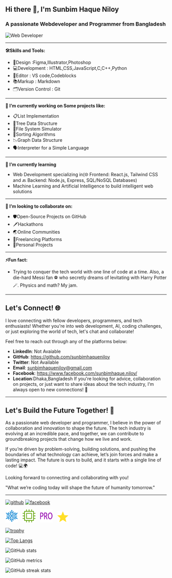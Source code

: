 ## Hi there 👋, I'm Sunbim Haque Niloy
### A passionate Webdeveloper and Programmer from Bangladesh  
![Web Developer](https://scontent.fdac14-1.fna.fbcdn.net/v/t39.30808-6/474479205_1139914527677852_4571425054882783475_n.jpg?stp=dst-jpg_p600x600_tt6&_nc_cat=102&ccb=1-7&_nc_sid=127cfc&_nc_eui2=AeGREDynyiIFyQb-cWVZBl1h3G3rXqRqZ7ncbetepGpnuZ0DR0Tzis7PJHcJsrXrWHP3dE82tH5lB-uXJQXkrw3S&_nc_ohc=RZ99puKQ6P8Q7kNvgH9fABL&_nc_zt=23&_nc_ht=scontent.fdac14-1.fna&_nc_gid=A1CTshqUz8ANfzeaWGm9TQa&oh=00_AYBDjVWPZCHCnh8oVzrAJXc67jp0Oq6QuWc4-Q3qPkWNvQ&oe=67942DA8)
 
---


**🛠Skills and Tools:** 
- 🎨Design :Figma,Illustrator,Photoshop
- 💻Development : HTML,CSS,JavaScript,C,C++,Python
- 📝Editor : VS code,Codeblocks
- 📚Markup : Markdown
- 🗂️Version Control : Git
---                   
                
        
**🔭 I’m currently working on Some projects like:**
-  📋List Implementation
-  🌳Tree Data Structure
-  📂File System Simulator
-  🔣Sorting Algorithms
-  📉Graph Data Structure
-  🗣️Interpreter for a Simple Language
---
**🌱 I’m currently learning** 
- Web Development specializing in(🌐 Frontend: React.js, Tailwind CSS and 🔙 Backend: Node.js, Express, SQL/NoSQL Databases)
- Machine Learning and Artificial Intelligence to build intelligent web solutions
---
**👯 I’m looking to collaborate on:** 
- 🛡️Open-Source Projects on GitHub
- 🗡️Hackathons
- 🌏Online Communities
- 📳Freelancing Platforms
- 🤵Personal Projects
---
**⚡Fun fact:**
- Trying to conquer the tech world with one line of code at a time. Also, a die-hard Messi fan ⚽ who secretly dreams of levitating with Harry Potter 🪄. Physics and math? My jam. 
---
## Let's Connect! 🌐

I love connecting with fellow developers, programmers, and tech enthusiasts! Whether you're into web development, AI, coding challenges, or just exploring the world of tech, let's chat and collaborate!

Feel free to reach out through any of the platforms below:

- **LinkedIn**: Not Avaiable 
- **GitHub**:   https://github.com/sunbimhaqueniloy
- **Twitter**:  Not Available
- **Email**:    sunbimhaqueniloy@gmail.com
- **Facebook**: https://www.facebook.com/sunbimhaque.niloy/
- **Location**:Dhaka,Bangladesh
  If you're looking for advice, collaboration on projects, or just want to share ideas about the tech industry, I’m always open to new connections! 🤝
---

## Let's Build the Future Together! 🚀

As a passionate web developer and programmer, I believe in the power of collaboration and innovation to shape the future. The tech industry is evolving at an incredible pace, and together, we can contribute to groundbreaking projects that change how we live and work.

If you’re driven by problem-solving, building solutions, and pushing the boundaries of what technology can achieve, let’s join forces and make a lasting impact. The future is ours to build, and it starts with a single line of code! 💻🌍

Looking forward to connecting and collaborating with you!

"What we’re coding today will shape the future of humanity tomorrow."

--- 


[<img src='https://cdn.jsdelivr.net/npm/simple-icons@3.0.1/icons/github.svg' alt='github' height='40'>](https://github.com/sunbimhaqueniloy)  [<img src='https://cdn.jsdelivr.net/npm/simple-icons@3.0.1/icons/facebook.svg' alt='facebook' height='40'>](https://www.facebook.com/sunbimhaque.niloy)  

<a href='https://archiveprogram.github.com/'><img src='https://raw.githubusercontent.com/acervenky/animated-github-badges/master/assets/acbadge.gif' width='40' height='40'></a> <a href='https://docs.github.com/en/developers'><img src='https://raw.githubusercontent.com/acervenky/animated-github-badges/master/assets/devbadge.gif' width='40' height='40'></a> <a href='https://github.com/pricing'><img src='https://raw.githubusercontent.com/acervenky/animated-github-badges/master/assets/pro.gif' width='40' height='40'></a> <a href='https://stars.github.com/'><img src='https://raw.githubusercontent.com/acervenky/animated-github-badges/master/assets/starbadge.gif' width='35' height='35'></a> 

[![trophy](https://github-profile-trophy.vercel.app/?username=sunbimhaqueniloy)](https://github.com/ryo-ma/github-profile-trophy)

[![Top Langs](https://github-readme-stats.vercel.app/api/top-langs/?username=sunbimhaqueniloy)](https://github.com/anuraghazra/github-readme-stats)

![GitHub stats](https://github-readme-stats.vercel.app/api?username=sunbimhaqueniloy&show_icons=true&count_private=true)  

![GitHub metrics](https://metrics.lecoq.io/sunbimhaqueniloy)  

![GitHub streak stats](https://streak-stats.demolab.com/?user=sunbimhaqueniloy)  

